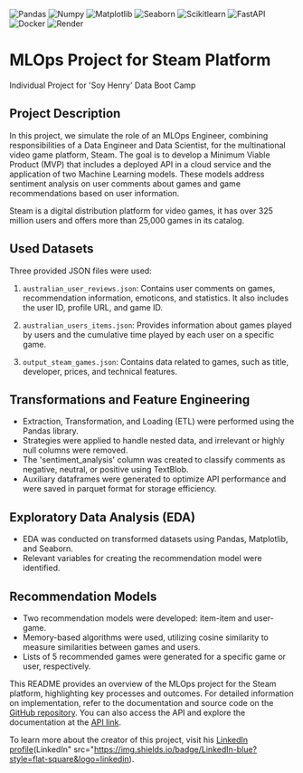 ![Pandas](https://img.shields.io/badge/-Pandas-333333?style=flat&logo=pandas)
![Numpy](https://img.shields.io/badge/-Numpy-333333?style=flat&logo=numpy)
![Matplotlib](https://img.shields.io/badge/-Matplotlib-333333?style=flat&logo=matplotlib)
![Seaborn](https://img.shields.io/badge/-Seaborn-333333?style=flat&logo=seaborn)
![Scikitlearn](https://img.shields.io/badge/-Scikitlearn-333333?style=flat&logo=scikitlearn)
![FastAPI](https://img.shields.io/badge/-FastAPI-333333?style=flat&logo=fastapi)
![Docker](https://img.shields.io/badge/-Docker-333333?style=flat&logo=docker)
![Render](https://img.shields.io/badge/-Render-333333?style=flat&logo=render)

# MLOps Project for Steam Platform

Individual Project for 'Soy Henry' Data Boot Camp

## Project Description

In this project, we simulate the role of an MLOps Engineer, combining responsibilities of a Data Engineer and Data Scientist, for the multinational video game platform, Steam. The goal is to develop a Minimum Viable Product (MVP) that includes a deployed API in a cloud service and the application of two Machine Learning models. These models address sentiment analysis on user comments about games and game recommendations based on user information.

Steam is a digital distribution platform for video games, it has over 325 million users and offers more than 25,000 games in its catalog.

## Used Datasets

Three provided JSON files were used:

1. `australian_user_reviews.json`: Contains user comments on games, recommendation information, emoticons, and statistics. It also includes the user ID, profile URL, and game ID.

2. `australian_users_items.json`: Provides information about games played by users and the cumulative time played by each user on a specific game.

3. `output_steam_games.json`: Contains data related to games, such as title, developer, prices, and technical features.

## Transformations and Feature Engineering

- Extraction, Transformation, and Loading (ETL) were performed using the Pandas library.
- Strategies were applied to handle nested data, and irrelevant or highly null columns were removed.
- The 'sentiment_analysis' column was created to classify comments as negative, neutral, or positive using TextBlob.
- Auxiliary dataframes were generated to optimize API performance and were saved in parquet format for storage efficiency.

## Exploratory Data Analysis (EDA)

- EDA was conducted on transformed datasets using Pandas, Matplotlib, and Seaborn.
- Relevant variables for creating the recommendation model were identified.

## Recommendation Models

- Two recommendation models were developed: item-item and user-game.
- Memory-based algorithms were used, utilizing cosine similarity to measure similarities between games and users.
- Lists of 5 recommended games were generated for a specific game or user, respectively.

This README provides an overview of the MLOps project for the Steam platform, highlighting key processes and outcomes. For detailed information on implementation, refer to the documentation and source code on the [GitHub repository](https://github.com/leocortes85/PI_MLOps_Steam). You can also access the API and explore the documentation at the [API link](/docs).

To learn more about the creator of this project, visit his [LinkedIn profile](https://www.linkedin.com/in/leonardo-cort%C3%A9s-zambrano-13522295/)(LinkedIn" src="https://img.shields.io/badge/LinkedIn-blue?style=flat-square&logo=linkedin).

